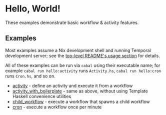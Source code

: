 # Hello, World!

These examples demonstrate basic workflow & activity features.

## Examples

Most examples assume a Nix development shell and running Temporal development
server; see the [top-level README's usage section](../README.md#usage) for
details.

All of these examples can be run via `cabal` using their executable name; for
example `cabal run hello:activity` runs `Activity.hs`, `cabal run hello:cron`
runs `Cron.hs`, and so on.

- [activity](./Activity.hs) - define an activity and execute it from a workflow
- [activity_with_boilerplate](./ActivityWithBoilerplate.hs) - same as above, without using Template Haskell convenience utilities
- [child_workflow](ChildWorkflow.hs) - execute a workflow that spawns a child workflow
- [cron](./Cron.hs) - execute a workflow once per minute


